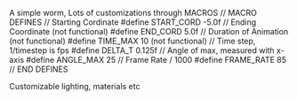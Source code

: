 A simple worm, Lots of customizations through MACROS
//  MACRO DEFINES
//  Starting Cordinate
#define START_CORD -5.0f
//  Ending Coordinate (not functional)
#define END_CORD 5.0f
//  Duration of Animation (not functional)
#define TIME_MAX 10 (not functional)
//  Time step, 1/timestep is fps
#define DELTA_T 0.125f
//  Angle of max, measured with x-axis
#define ANGLE_MAX 25
//  Frame Rate / 1000
#define FRAME_RATE 85
//  END DEFINES

Customizable lighting, materials etc
